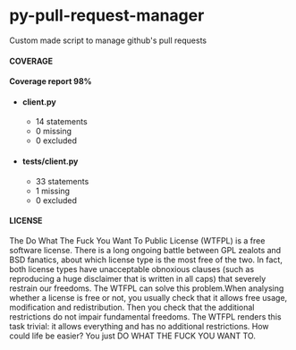 # py-pull-request-manager
Custom made script to manage github's pull requests

#### COVERAGE

#### Coverage report 98%

* #### client.py
  * 14 statements
  * 0 missing
  * 0 excluded
  
* #### tests/client.py
  * 33 statements
  * 1 missing
  * 0 excluded

#### LICENSE 

The Do What The Fuck You Want To Public License (WTFPL) is a free software license. There is a long ongoing battle between GPL zealots and BSD fanatics, about which license type is the most free of the two. In fact, both license types have unacceptable obnoxious clauses (such as reproducing a huge disclaimer that is written in all caps) that severely restrain our freedoms. The WTFPL can solve this problem.When analysing whether a license is free or not, you usually check that it allows free usage, modification and redistribution. Then you check that the additional restrictions do not impair fundamental freedoms. The WTFPL renders this task trivial: it allows everything and has no additional restrictions. How could life be easier? You just DO WHAT THE FUCK YOU WANT TO.
